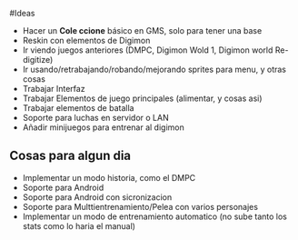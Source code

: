 #Ideas

* Hacer un  **Cole ccione** básico en GMS, solo para tener una base
* Reskin con elementos de Digimon
* Ir viendo juegos anteriores (DMPC, Digimon Wold 1, Digimon world Re-digitize)
* Ir usando/retrabajando/robando/mejorando sprites para menu, y otras cosas
* Trabajar Interfaz
* Trabajar Elementos de juego principales (alimentar, y cosas asi)
* Trabajar elementos de batalla
* Soporte para luchas en servidor o LAN
* Añadir minijuegos para entrenar al digimon

## Cosas para algun dia

* Implementar un modo historia, como el DMPC
* Soporte para Android
* Soporte para Android con sicronizacion
* Soporte para Multtientrenamiento/Pelea con varios personajes
* Implementar un modo de entrenamiento automatico (no sube tanto los stats como lo haria el manual)
